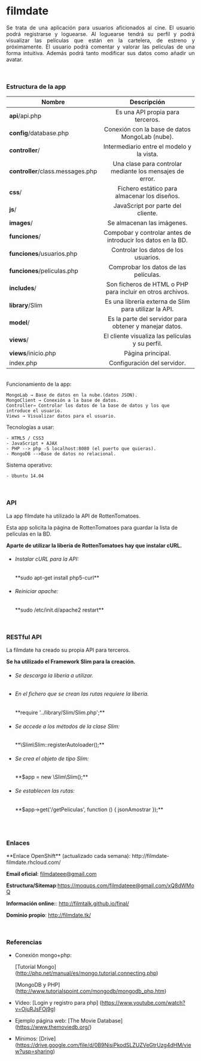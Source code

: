 <h1>filmdate</h1>


<p align="justify">Se trata de una aplicación para usuarios aficionados al cine.
El usuario podrá registrarse y loguearse.
Al loguearse tendrá su perfil y podrá visualizar las películas que están en la cartelera, de estreno y próximamente.
El usuario podrá comentar y valorar las peliculas de una forma intuitiva. Además podrá tanto modificar sus datos como añadir un avatar.</p>

<br>
<h3>Estructura de la app</h3>

| Nombre                             | Descripción                                                 |
| ---------------------------------- |:-----------------------------------------------------------:|
| **api**/api.php                    | Es una API propia para terceros.                            |
| **config**/database.php            | Conexión con la base de datos MongoLab (nube).              |
| **controller**/                    | Intermediario entre el modelo y la vista.                   |
| **controller**/class.messages.php  | Una clase para controlar mediante los mensajes de error.    |
| **css**/                           | Fichero estático para almacenar los diseños.                |
| **js**/                            | JavaScript por parte del cliente.                           |
| **images**/                        | Se almacenan las imágenes.                                  |
| **funciones**/                     | Compobar y controlar antes de introducir los datos en la BD.|
| **funciones**/usuarios.php         | Controlar los datos de los usuarios.                        |
| **funciones**/peliculas.php        | Comprobar los datos de las películas.                       |
| **includes**/                      | Son ficheros de HTML o PHP para incluir en otros archivos.  |
| **library**/Slim                   | Es una librería externa de Slim para utilizar la API.       |
| **model**/                         | Es la parte del servidor para obtener y manejar datos.      |
| **views**/                         | El cliente visualiza las películas y su perfil.             |
| **views**/inicio.php               | Página principal.                                           |
| index.php                          | Configuración del servidor.                                 |

<br>
Funcionamiento de la app:

    MongoLab → Base de datos en la nube.(datos JSON).
    MongoClient → Conexión a la base de datos.
    Controller→ Controlar los datos de la base de datos y los que introduce el usuario.
    Views → Visualizar datos para el usuario.

Tecnologías a usar:

    - HTML5 / CSS3
    - JavaScript + AJAX
    - PHP --> php -S localhost:8080 (el puerto que quieras).
    - MongoDB -->Base de datos no relacional.

Sistema operativo:

    - Ubuntu 14.04

<br>
<h3>API</h3>

La app filmdate ha utilizado la API de RottenTomatoes.

Esta app solicita la página de RottenTomatoes para guardar la lista de películas en la BD.

**Aparte de utilizar la libería de RottenTomatoes hay que instalar cURL.**

- <h6>Instalar cURL para la API:</h6>
  **sudo apt-get install php5-curl**

- <h6>Reiniciar apache:</h6>
  **sudo /etc/init.d/apache2 restart**

<br>
<h3>RESTful API</h3>

La filmdate ha creado su propia API para terceros.

**Se ha utilizado el Framework Slim para la creación.**

- <h6>Se descarga la libería a utilizar.</h6>

- <h6>En el fichero que se crean las rutas requiere la libería.</h6>
  **require '../library/Slim/Slim.php';**

- <h6>Se accede a los métodos de la clase Slim:</h6>
  **\Slim\Slim::registerAutoloader();**

- <h6>Se crea el objeto de tipo Slim:</h6>
  **$app = new \Slim\Slim();**

- <h6>Se establecen las rutas:</h6>
  **$app->get('/getPeliculas', function () { jsonAmostrar });**
<br>

<br>
<h3>Enlaces</h3>
**Enlace OpenShift** (actualizado cada semana): http://filmdate-filmdate.rhcloud.com/

**Email oficial**: filmdateee@gmail.com

**Estructura/Sitemap**:https://moqups.com/filmdateee@gmail.com/xQ8dWMoQ

**Información online:**: http://filmtalk.github.io/final/

**Dominio propio**: http://filmdate.tk/

<br />
<h3>Referencias</h3>

- Conexión mongo+php:

   [Tutorial Mongo] (http://php.net/manual/es/mongo.tutorial.connecting.php)

   [MongoDB y PHP] (http://www.tutorialspoint.com/mongodb/mongodb_php.htm)



- Video: 
    [Login y registro para php] (https://www.youtube.com/watch?v=OjuRJsFOj9g)



- Ejemplo página web: 
    [The Movie Database] (https://www.themoviedb.org/)

- Mínimos: [Drive] (https://drive.google.com/file/d/0B9NisiPkodSLZUZVeGtrUzg4dHM/view?usp=sharing)
